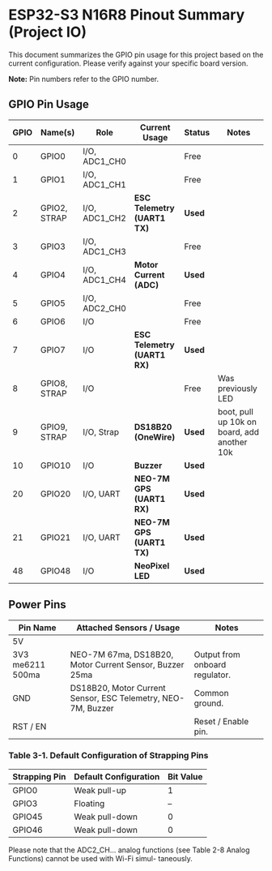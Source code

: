 # ESP32-S3 N16R8 Pinout Summary (Project IO)

This document summarizes the GPIO pin usage for this project based on the current configuration. Please verify against your specific board version.

**Note:** Pin numbers refer to the GPIO number.

## GPIO Pin Usage

| GPIO | Name(s)      | Role          | Current Usage                | Status   | Notes                                       |
| ---- | ------------ | ------------- | ---------------------------- | -------- | ------------------------------------------- |
| 0    | GPIO0        | I/O, ADC1_CH0 |                              | Free     |                                             |
| 1    | GPIO1        | I/O, ADC1_CH1 |                              | Free     |                                             |
| 2    | GPIO2, STRAP | I/O, ADC1_CH2 | **ESC Telemetry (UART1 TX)** | **Used** |                                             |
| 3    | GPIO3        | I/O, ADC1_CH3 |                              | Free     |                                             |
| 4    | GPIO4        | I/O, ADC1_CH4 | **Motor Current (ADC)**      | **Used** |                                             |
| 5    | GPIO5        | I/O, ADC2_CH0 |                              | Free     |                                             |
| 6    | GPIO6        | I/O           |                              | Free     |                                             |
| 7    | GPIO7        | I/O           | **ESC Telemetry (UART1 RX)** | **Used** |                                             |
| 8    | GPIO8, STRAP | I/O           |                              | Free     | Was previously LED                          |
| 9    | GPIO9, STRAP | I/O, Strap    | **DS18B20 (OneWire)**        | **Used** | boot, pull up 10k on board, add another 10k |
| 10   | GPIO10       | I/O           | **Buzzer**                   | **Used** |                                             |
| 20   | GPIO20       | I/O, UART     | **NEO-7M GPS (UART1 RX)**    | **Used** |                                             |
| 21   | GPIO21       | I/O, UART     | **NEO-7M GPS (UART1 TX)**    | **Used** |                                             |
| 48   | GPIO48       | I/O           | **NeoPixel LED**             | **Used** |                                             |

## Power Pins

| Pin Name         | Attached Sensors / Usage                                     | Notes                          |
| ---------------- | ------------------------------------------------------------ | ------------------------------ |
| 5V               |                                                              |                                |
| 3V3 me6211 500ma | NEO-7M 67ma, DS18B20, Motor Current Sensor, Buzzer 25ma      | Output from onboard regulator. |
| GND              | DS18B20, Motor Current Sensor, ESC Telemetry, NEO-7M, Buzzer | Common ground.                 |
| RST / EN         |                                                              | Reset / Enable pin.            |

### Table 3-1. Default Configuration of Strapping Pins

| Strapping Pin | Default Configuration | Bit Value |
| ------------- | --------------------- | --------- |
| GPIO0         | Weak pull-up          | 1         |
| GPIO3         | Floating              | –         |
| GPIO45        | Weak pull-down        | 0         |
| GPIO46        | Weak pull-down        | 0         |

Please note that the ADC2_CH... analog functions (see Table 2-8 Analog Functions) cannot be used with Wi-Fi simul- taneously.
